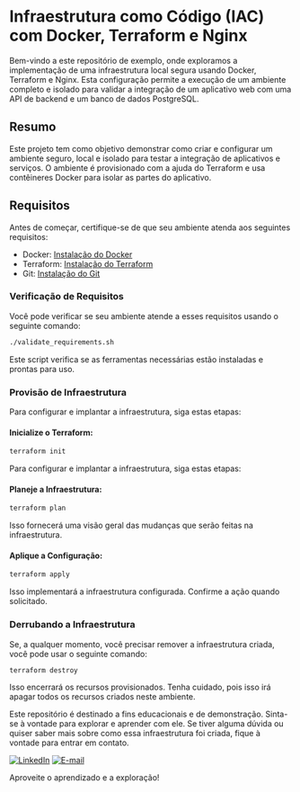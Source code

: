 # Infraestrutura como Código (IAC) com Docker, Terraform e Nginx

Bem-vindo a este repositório de exemplo, onde exploramos a implementação de uma infraestrutura local segura usando Docker, Terraform e Nginx. Esta configuração permite a execução de um ambiente completo e isolado para validar a integração de um aplicativo web com uma API de backend e um banco de dados PostgreSQL. 

## Resumo

Este projeto tem como objetivo demonstrar como criar e configurar um ambiente seguro, local e isolado para testar a integração de aplicativos e serviços. O ambiente é provisionado com a ajuda do Terraform e usa contêineres Docker para isolar as partes do aplicativo.

## Requisitos

Antes de começar, certifique-se de que seu ambiente atenda aos seguintes requisitos:

- Docker: [Instalação do Docker](https://www.docker.com/get-started/)
- Terraform: [Instalação do Terraform](https://www.terraform.io/)
- Git: [Instalação do Git](https://git-scm.com/)

### Verificação de Requisitos

Você pode verificar se seu ambiente atende a esses requisitos usando o seguinte comando:

```bash
./validate_requirements.sh
```
Este script verifica se as ferramentas necessárias estão instaladas e prontas para uso.

### Provisão de Infraestrutura
Para configurar e implantar a infraestrutura, siga estas etapas:

#### Inicialize o Terraform:
```bash
terraform init
```
Para configurar e implantar a infraestrutura, siga estas etapas:

#### Planeje a Infraestrutura:
```bash
terraform plan
```
Isso fornecerá uma visão geral das mudanças que serão feitas na infraestrutura.

#### Aplique a Configuração:
```bash
terraform apply
```

Isso implementará a infraestrutura configurada. Confirme a ação quando solicitado.

### Derrubando a Infraestrutura

Se, a qualquer momento, você precisar remover a infraestrutura criada, você pode usar o seguinte comando:
```bash
terraform destroy
```
Isso encerrará os recursos provisionados. Tenha cuidado, pois isso irá apagar todos os recursos criados neste ambiente.

Este repositório é destinado a fins educacionais e de demonstração. Sinta-se à vontade para explorar e aprender com ele. 
Se tiver alguma dúvida ou quiser saber mais sobre como essa infraestrutura foi criada, fique à vontade para entrar em contato.

[![LinkedIn](https://img.shields.io/badge/LinkedIn-sr1bramos-blue)](https://www.linkedin.com/in/sr1bramos/) [![E-mail](https://img.shields.io/badge/Email-brunoramos013@gmail.com-blue)](mailto:brunoramos013@gmail.com)


Aproveite o aprendizado e a exploração!
